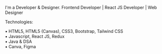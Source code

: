 I'm a Developer & Designer.
Frontend Developer | React JS Developer | Web Designer


Technologies:

▪︎ HTML5, HTML5 (Canvas), CSS3, Bootstrap, Tailwind CSS <br/>
▪︎ Javascript, React JS, Redux <br/>
▪︎ Java & DSA <br/>
▪︎ Canva, Figma <br/>
